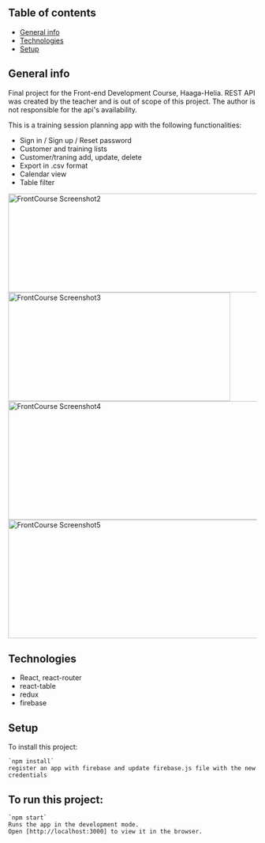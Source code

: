 ## Table of contents
* [General info](#general-info)
* [Technologies](#technologies)
* [Setup](#setup)

## General info
Final project for the Front-end Development Course, Haaga-Helia.
REST API was created by the teacher and is out of scope of this project. The author is not responsible for the api's availability.

This is a training session planning app with the following functionalities:

* Sign in / Sign up / Reset password 
* Customer and training lists
* Customer/traning add, update, delete
* Export in .csv format
* Calendar view
* Table filter

<img src="https://drive.google.com/uc?export=view&id=1zte-U1BjgpFCL_8pIY0MRBDTeoeP4lJF" alt="FrontCourse Screenshot2" width="550" height="200">

<img src="https://drive.google.com/uc?export=view&id=1qkU5_Fu4CnXo42ufd2oDfzJ_RFbgsgiL" alt="FrontCourse Screenshot3" width="450" height="220">

<img src="https://drive.google.com/uc?export=view&id=1q8shFeh93OGRgEhfPD7RE0zcUclo0T0z" alt="FrontCourse Screenshot4" width="550" height="240">

<img src="https://drive.google.com/uc?export=view&id=1emkOkxmMf93XrNmIpvy4ZBgJGOE0E8FF" alt="FrontCourse Screenshot5" width="550" height="240">

## Technologies
* React, react-router
* react-table
* redux
* firebase
	
## Setup
To install this project:
```
`npm install`
register an app with firebase and update firebase.js file with the new credentials

```

## To run this project:
```
`npm start`
Runs the app in the development mode.
Open [http://localhost:3000] to view it in the browser.

```
